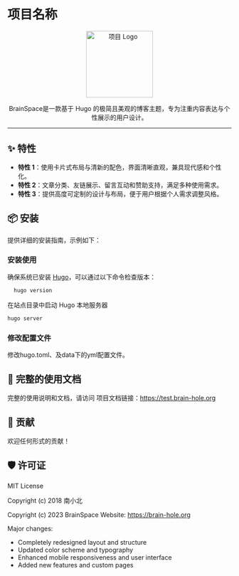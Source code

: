 # 项目名称

<p align="center">
  <img src="https://img.brain-hole.org/images/2024/06/11/6668356c432ea.webp" alt="项目 Logo" width="150">
</p>

<p align="center">
  BrainSpace是一款基于 Hugo 的极简且美观的博客主题，专为注重内容表达与个性展示的用户设计。
</p>

---

## ✨ 特性

- **特性 1**：使用卡片式布局与清新的配色，界面清晰直观，兼具现代感和个性化。
- **特性 2**：文章分类、友链展示、留言互动和赞助支持，满足多种使用需求。
- **特性 3**：提供高度可定制的设计与布局，便于用户根据个人需求调整风格。

## 📦 安装

提供详细的安装指南，示例如下：

###  安装使用

确保系统已安装 [Hugo](https://gohugo.io/)，可以通过以下命令检查版本：
 ```bash
   hugo version
 ```
在站点目录中启动 Hugo 本地服务器
```bash
hugo server
```
###  修改配置文件
修改hugo.toml、及data下的yml配置文件。

## 📄 完整的使用文档

完整的使用说明和文档，请访问 项目文档链接：<https://test.brain-hole.org>

## 🤝 贡献

欢迎任何形式的贡献！

## 🛡️ 许可证

MIT License

Copyright (c) 2018 南小北

Copyright (c) 2023 BrainSpace
Website: https://brain-hole.org

Major changes:
- Completely redesigned layout and structure
- Updated color scheme and typography
- Enhanced mobile responsiveness and user interface
- Added new features and custom pages
